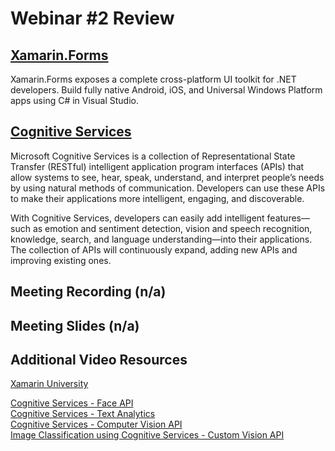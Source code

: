 # Webinar #2 Review

## [Xamarin.Forms](https://developer.xamarin.com/samples/xamarin-forms/all/)
Xamarin.Forms exposes a complete cross-platform UI toolkit for .NET developers. Build fully native Android, iOS, and Universal Windows Platform apps using C# in Visual Studio.

## [Cognitive Services](https://docs.microsoft.com/en-us/azure/cognitive-services/)
Microsoft Cognitive Services is a collection of Representational State Transfer (RESTful) intelligent application program interfaces (APIs) that allow systems to see, hear, speak, understand, and interpret people’s needs by using natural methods of communication. Developers can use these APIs to make their applications more intelligent, engaging, and discoverable.

With Cognitive Services, developers can easily add intelligent features—such as emotion and sentiment detection, vision and speech recognition, knowledge, search, and language understanding—into their applications. The collection of APIs will continuously expand, adding new APIs and improving existing ones.

## Meeting Recording (n/a)
## Meeting Slides (n/a)

## Additional Video Resources
[Xamarin University](https://university.xamarin.com/classes/track/xamarin-forms)

[Cognitive Services - Face API](https://aischool.microsoft.com/en-us/services/learning-paths/cognitive-services-face-api)<br>
[Cognitive Services - Text Analytics](https://aischool.microsoft.com/en-us/services/learning-paths/cognitive-services-text-analytics) <br>
[Cognitive Services - Computer Vision API](https://aischool.microsoft.com/en-us/services/learning-paths/cognitive-services-face-api)<br>
[Image Classification using Cognitive Services - Custom Vision API](https://aischool.microsoft.com/en-us/services/learning-paths/image-classification-using-cognitive-services)
